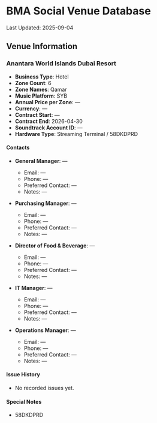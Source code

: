 # BMA Social Venue Database

Last Updated: 2025-09-04

## Venue Information

### Anantara World Islands Dubai Resort
- **Business Type**: Hotel
- **Zone Count**: 6
- **Zone Names**: Qamar
- **Music Platform**: SYB
- **Annual Price per Zone**: —
- **Currency**: —
- **Contract Start**: —
- **Contract End**: 2026-04-30
- **Soundtrack Account ID**: —
- **Hardware Type**: Streaming Terminal / 58DKDPRD

#### Contacts
- **General Manager**: —
  - Email: —
  - Phone: —
  - Preferred Contact: —
  - Notes: —

- **Purchasing Manager**: —
  - Email: —
  - Phone: —
  - Preferred Contact: —
  - Notes: —

- **Director of Food & Beverage**: —
  - Email: —
  - Phone: —
  - Preferred Contact: —
  - Notes: —

- **IT Manager**: —
  - Email: —
  - Phone: —
  - Preferred Contact: —
  - Notes: —

- **Operations Manager**: —
  - Email: —
  - Phone: —
  - Preferred Contact: —
  - Notes: —

#### Issue History
- No recorded issues yet.

#### Special Notes
- 58DKDPRD
